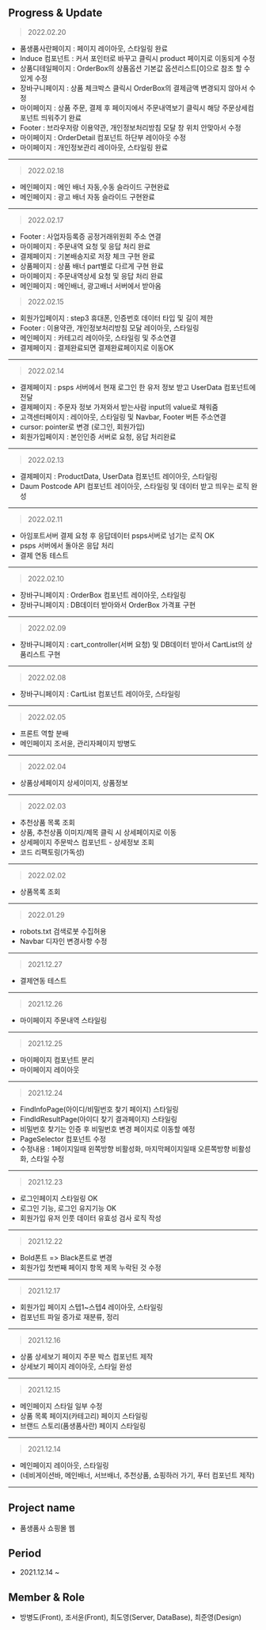 ## Progress & Update

> 2022.02.20

- 품생품사란페이지 : 페이지 레이아웃, 스타일링 완료
- Induce 컴포넌트 : 커서 포인터로 바꾸고 클릭시 product 페이지로 이동되게 수정
- 상품디테일페이지 : OrderBox의 상품옵션 기본값 옵션리스트[0]으로 참조 할 수 있게 수정
- 장바구니페이지 : 상품 체크박스 클릭시 OrderBox의 결제금액 변경되지 않아서 수정
- 마이페이지 : 상품 주문, 결제 후 페이지에서 주문내역보기 클릭시 해당 주문상세컴포넌트 띄워주기 완료
- Footer : 브라우저랑 이용약관, 개인정보처리방침 모달 창 위치 안맞아서 수정
- 마이페이지 : OrderDetail 컴포넌트 하단부 레이아웃 수정
- 마이페이지 : 개인정보관리 레이아웃, 스타일링 완료

---

> 2022.02.18

- 메인페이지 : 메인 배너 자동,수동 슬라이드 구현완료
- 메인페이지 : 광고 배너 자동 슬라이드 구현완료

---

> 2022.02.17

- Footer : 사업자등록증 공정거래위원회 주소 연결
- 마이페이지 : 주문내역 요청 및 응답 처리 완료
- 결제페이지 : 기본배송지로 저장 체크 구현 완료
- 상품페이지 : 상품 배너 part별로 다르게 구현 완료
- 마이페이지 : 주문내역상세 요청 및 응답 처리 완료
- 메인페이지 : 메인배너, 광고배너 서버에서 받아옴

> 2022.02.15

- 회원가입페이지 : step3 휴대폰, 인증번호 데이터 타입 및 길이 제한
- Footer : 이용약관, 개인정보처리방침 모달 레이아웃, 스타일링
- 메인페이지 : 카테고리 레이아웃, 스타일링 및 주소연결
- 결제페이지 : 결제완료되면 결제완료페이지로 이동OK

---

> 2022.02.14

- 결제페이지 : psps 서버에서 현재 로그인 한 유저 정보 받고 UserData 컴포넌트에 전달
- 결제페이지 : 주문자 정보 가져와서 받는사람 input의 value로 채워줌
- 고객센터페이지 : 레이아웃, 스타일링 및 Navbar, Footer 버튼 주소연결
- cursor: pointer로 변경 (로그인, 회원가입)
- 회원가입페이지 : 본인인증 서버로 요청, 응답 처리완료

---

> 2022.02.13

- 결제페이지 : ProductData, UserData 컴포넌트 레이아웃, 스타일링
- Daum Postcode API 컴포넌트 레이아웃, 스타일링 및 데이터 받고 띄우는 로직 완성

---

> 2022.02.11

- 아임포트서버 결제 요청 후 응답데이터 psps서버로 넘기는 로직 OK
- psps 서버에서 돌아온 응답 처리
- 결제 연동 테스트

---

> 2022.02.10

- 장바구니페이지 : OrderBox 컴포넌트 레이아웃, 스타일링
- 장바구니페이지 : DB데이터 받아와서 OrderBox 가격표 구현

---

> 2022.02.09

- 장바구니페이지 : cart_controller(서버 요청) 및 DB데이터 받아서 CartList의 상품리스트 구현

---

> 2022.02.08

- 장바구니페이지 : CartList 컴포넌트 레이아웃, 스타일링

---

> 2022.02.05

- 프론트 역할 분배
- 메인페이지 조서윤, 관리자페이지 방병도

---

> 2022.02.04

- 상품상세페이지 상세이미지, 상품정보

---

> 2022.02.03

- 추천상품 목록 조회
- 상품, 추천상품 이미지/제목 클릭 시 상세페이지로 이동
- 상세페이지 주문박스 컴포넌트 - 상세정보 조회
- 코드 리팩토링(가독성)

---

> 2022.02.02

- 상품목록 조회

---

> 2022.01.29

- robots.txt 검색로봇 수집허용
- Navbar 디자인 변경사항 수정

---

> 2021.12.27

- 결제연동 테스트

---

> 2021.12.26

- 마이페이지 주문내역 스타일링

---

> 2021.12.25

- 마이페이지 컴포넌트 분리
- 마이페이지 레이아웃

---

> 2021.12.24

- FindInfoPage(아이디/비밀번호 찾기 페이지) 스타일링
- FindIdResultPage(아이디 찾기 결과페이지) 스타일링
- 비밀번호 찾기는 인증 후 비밀번호 변경 페이지로 이동할 예정
- PageSelector 컴포넌트 수정
- 수정내용 : 1페이지일때 왼쪽방향 비활성화, 마지막페이지일때 오른쪽방향 비활성화, 스타일 수정

---

> 2021.12.23

- 로그인페이지 스타일링 OK
- 로그인 기능, 로그인 유지기능 OK
- 회원가입 유저 인풋 데이터 유효성 검사 로직 작성

---

> 2021.12.22

- Bold폰트 => Black폰트로 변경
- 회원가입 첫번째 페이지 항목 제목 누락된 것 수정

---

> 2021.12.17

- 회원가입 페이지 스텝1~스텝4 레이아웃, 스타일링
- 컴포넌트 파일 증가로 재분류, 정리

---

> 2021.12.16

- 상품 상세보기 페이지 주문 박스 컴포넌트 제작
- 상세보기 페이지 레이아웃, 스타일 완성

---

> 2021.12.15

- 메인페이지 스타일 일부 수정
- 상품 목록 페이지(카테고리) 페이지 스타일링
- 브랜드 스토리(품생품사란) 페이지 스타일링

---

> 2021.12.14

- 메인페이지 레이아웃, 스타일링
- (네비게이션바, 메인배너, 서브배너, 추천상품, 쇼핑하러 가기, 푸터 컴포넌트 제작)

---

## Project name

- 품생품사 쇼핑몰 웹

## Period

- 2021.12.14 ~

## Member & Role

- 방병도(Front), 조서윤(Front), 최도영(Server, DataBase), 최준영(Design)
